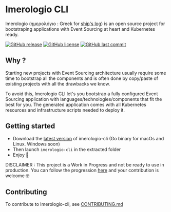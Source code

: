 # Imerologio CLI
Imerologio (ημερολόγιο : Greek for [ship's log](https://en.wikipedia.org/wiki/Logbook)) is an open source project for bootstraping applications with Event Sourcing at heart and Kubernetes ready.  

[![GitHub release](https://img.shields.io/github/release/Agaetis-IT/imerologio-cli.svg)](https://github.com/Agaetis-IT/imerologio-cli/releases/latest)
[![GitHub license](https://img.shields.io/github/license/Agaetis-IT/imerologio-cli.svg)](https://github.com/Agaetis-IT/imerologio-cli/blob/master/LICENSE)
[![GitHub last commit](https://img.shields.io/github/last-commit/Agaetis-IT/imerologio-cli.svg)](https://github.com/Agaetis-IT/imerologio-cli/commits)

## Why ?
Starting new projects with Event Sourcing architecture usually require some time to bootstrap all the components and is often done by copy/paste of existing projects with all the drawbacks we know.   

To avoid this, Imerologio CLI let's you bootstrap a fully configured Event Sourcing application with languages/technologies/components that fit the best for you. The generated application comes with all Kubernetes resources and infrastructure scripts needed to deploy it.

## Getting started
- Download the  [latest version](https://github.com/Agaetis-IT/imerologio-cli/releases/latest) of imerologio-cli (Go binary for macOs and Linux. Windows soon)
- Then launch `imerologio-cli` in the extracted folder
- Enjoy :tada:

DISCLAIMER : This project is a Work in Progress and not be ready to use in production. You can follow the progression [here](https://github.com/Agaetis-IT/imerologio-cli/projects/1) and your contribution is welcome :nerd_face:

## Contributing
To contribute to Imerologio-cli, see [CONTRIBUTING.md](CONTRIBUTING.md)

